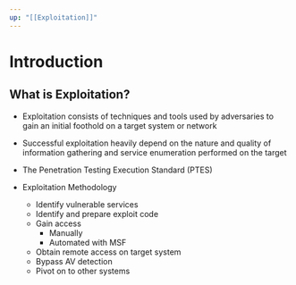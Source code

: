 ```yaml
---
up: "[[Exploitation]]"
---
```


# Introduction

## What is Exploitation?

- Exploitation consists of techniques and tools used by adversaries to gain an initial foothold on a target system or network
- Successful exploitation heavily depend on the nature and quality of information gathering and service enumeration performed on the target

- The Penetration Testing Execution Standard (PTES)

- Exploitation Methodology
	- Identify vulnerable services
	- Identify and prepare exploit code
	- Gain access
		- Manually
		- Automated with MSF
	- Obtain remote access on target system
	- Bypass AV detection
	- Pivot on to other systems
